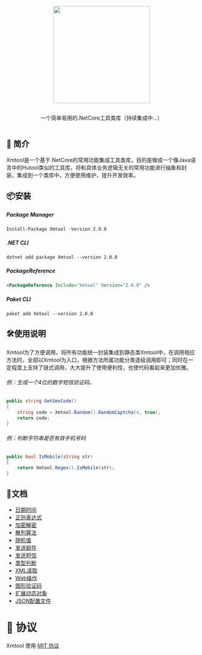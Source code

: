 <div align="center">
<article style="display: flex; flex-direction: column; align-items: center; justify-content: center;">
    <p align="center"><img width="256" src="http://res.dayuan.tech/images/xmtool.png" /></p>
    <p>
        一个简单易用的.NetCore工具类库（持续集成中...）
    </p>
</article>
</div>


##  :beginner: 简介

Xmtool是一个基于.NetCore的常用功能集成工具类库，目的是做成一个像Java语言中的Hutool类似的工具库，将和具体业务逻辑无关的常用功能进行抽象和封装，集成到一个类库中，方便使用维护，提升开发效率。



## :package:安装

##### Package Manager

```shell
Install-Package Xmtool -Version 2.0.0
```

##### .NET CLI

```shell
dotnet add package Xmtool --version 2.0.0
```

##### PackageReference

```xml
<PackageReference Include="Xmtool" Version="2.0.0" />
```

##### Paket CLI

```shell
paket add Xmtool --version 2.0.0
```



## :hammer_and_wrench:使用说明

Xmtool为了方便调用，将所有功能统一封装集成到静态类Xmtool中，在调用相应方法时，全部以Xmtool为入口，根据方法所属功能分类逐级调用即可；同时在一定程度上支持了链式调用，大大提升了使用便利性，也使代码看起来更加优雅。

###### 例：生成一个4位的数字短信验证码。

```c#
public string GetSmsCode()
{
    string code = Xmtool.Random().RandomCaptcha(4, true);
    return code;
}
```

###### 例：判断字符串是否有效手机号码

```c#
public bool IsMobile(string str)
{
    return Xmtool.Regex().IsMobile(str);
}
```



## :pencil:文档

- [日期时间](https://github.com/softwaiter/Xmtool/blob/master/docs/datetime.md)
- [正则表达式](docs/regex.md)
- [加密解密](docs/crypto.md)
- [散列算法](docs/hash.md)
- [随机值](docs/random.md)
- [发送邮件](docs/sendmail.md)
- [发送短信](docs/sendsms.md)
- [类型判断](docs/types.md)
- [XML读取](docs/xml.md)
- [Web操作](docs/web.md)
- [图形验证码](docs/captcha.md)
- [扩展动态对象](docs/dynamicobj.md)
- [JSON配置文件](docs/json.md)



# 🎈 协议

Xmtool 使用 [MIT 协议](https://github.com/softwaiter/Xmtool/blob/master/LICENSE)
